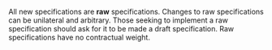 All new specifications are **raw** specifications. Changes to raw specifications can be unilateral and arbitrary. Those seeking to implement a raw specification should ask for it to be made a draft specification. Raw specifications have no contractual weight.
